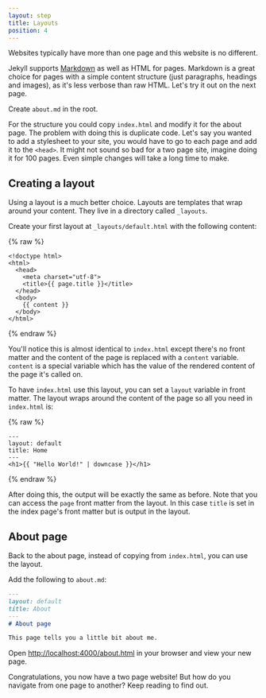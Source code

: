 ```yaml
---
layout: step
title: Layouts
position: 4
---
```

Websites typically have more than one page and this website is no different.

Jekyll supports [Markdown](https://daringfireball.net/projects/markdown/syntax)
as well as HTML for pages. Markdown is a great choice for pages with a simple
content structure (just paragraphs, headings and images), as it's less verbose
than raw HTML. Let's try it out on the next page.

Create `about.md` in the root.

For the structure you could copy `index.html` and modify it for the about page.
The problem with doing this is duplicate code. Let's say you wanted to add a
stylesheet to your site, you would have to go to each page and add it to the
`<head>`. It might not sound so bad for a two page site, imagine doing it
for 100 pages. Even simple changes will take a long time to make.

## Creating a layout

Using a layout is a much better choice. Layouts are templates that wrap around
your content. They live in a directory called `_layouts`.

Create your first layout at `_layouts/default.html` with the following content:

{% raw %}
```liquid
<!doctype html>
<html>
  <head>
    <meta charset="utf-8">
    <title>{{ page.title }}</title>
  </head>
  <body>
    {{ content }}
  </body>
</html>
```
{% endraw %}

You'll notice this is almost identical to `index.html` except there's
no front matter and the content of the page is replaced with a `content`
variable. `content` is a special variable which has the value of the rendered
content of the page it's called on.

To have `index.html` use this layout, you can set a `layout` variable in front
matter. The layout wraps around the content of the page so all you need in
`index.html` is:

{% raw %}
```liquid
---
layout: default
title: Home
---
<h1>{{ "Hello World!" | downcase }}</h1>
```
{% endraw %}

After doing this, the output will be exactly the same as before. Note that you
can access the `page` front matter from the layout. In this case `title` is
set in the index page's front matter but is output in the layout.

## About page

Back to the about page, instead of copying from `index.html`, you can use the
layout.

Add the following to `about.md`:

```markdown
---
layout: default
title: About
---
# About page

This page tells you a little bit about me.
```

Open <a href="http://localhost:4000/about.html" target="_blank" data-proofer-ignore>http://localhost:4000/about.html</a>
in your browser and view your new page.

Congratulations, you now have a two page website! But how do you
navigate from one page to another? Keep reading to find out.
